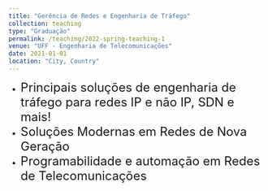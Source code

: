 ```yaml
---
title: "Gerência de Redes e Engenharia de Tráfego"
collection: teaching
type: "Graduação"
permalink: /teaching/2022-spring-teaching-1
venue: "UFF - Engenharia de Telecomunicações"
date: 2021-01-01
location: "City, Country"
---
```

- <font size="5">  Principais soluções de engenharia de tráfego para redes IP e não IP, SDN e mais!</font>
- <font size="5">Soluções Modernas em Redes de Nova Geração</font>
- <font size="5">Programabilidade e automação em Redes de Telecomunicações</font>

